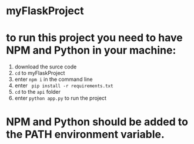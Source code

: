 # myFlaskProject

# to run this project you need to have NPM and Python in your machine:

1) download the surce code
2) ```cd``` to myFlaskProject
3) enter ```npm i``` in the command line
4) enter ``` pip install -r requirements.txt```
5) ```cd``` to the ```api``` folder
6) enter ```python app.py``` to run the project

# NPM and Python should be added to the PATH environment variable.

